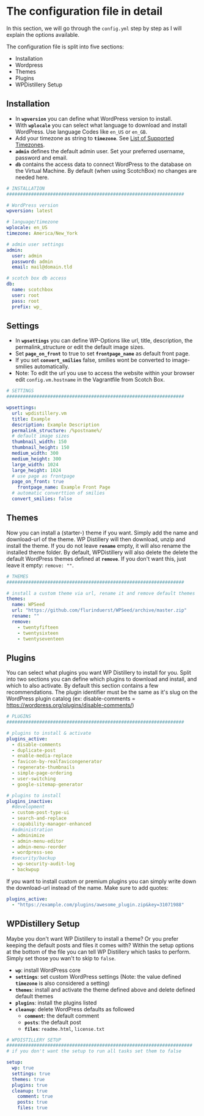 
# The configuration file in detail

In this section, we will go through the `config.yml` step by step as I will explain the options available.

The configuration file is split into five sections:

* Installation
* Wordpress
* Themes
* Plugins
* WPDistillery Setup

## Installation
* In **`wpversion`** you can define what WordPress version to install.
* With **`wplocale`** you can select what language to download and install WordPress. Use language Codes like `en_US` or `en_GB`.
* Add your timezone as string to **`timezone`**. See [List of Supported Timezones](http://php.net/manual/en/timezones.php).
* **`admin`** defines the default admin user. Set your preferred username, password and email.
* **`db`** contains the access data to connect WordPress to the database on the Virtual Machine. By default (when using ScotchBox) no changes are needed here.

```yaml
# INSTALLATION
#################################################################

# WordPress version
wpversion: latest

# language/timezone
wplocale: en_US
timezone: America/New_York

# admin user settings
admin:
  user: admin
  password: admin
  email: mail@domain.tld

# scotch box db access
db:
  name: scotchbox
  user: root
  pass: root
  prefix: wp_
```

## Settings
* In **`wpsettings`** you can define WP-Options like url, title, description, the permalink_structure or edit the default image sizes.
* Set **`page_on_front`** to true to set **`frontpage_name`** as default front page.
* If you set **`convert_smilies`** false, smilies wont be converted to image-smilies automatically.
* Note: To edit the url you use to access the website within your browser edit `config.vm.hostname` in the Vagrantfile from Scotch Box.

```yaml
# SETTINGS
#################################################################

wpsettings:
  url: wpdistillery.vm
  title: Example
  description: Example Description
  permalink_structure: /%postname%/
  # default image sizes
  thumbnail_width: 150
  thumbnail_height: 150
  medium_width: 300
  medium_height: 300
  large_width: 1024
  large_height: 1024
  # use page as frontpage
  page_on_front: true
    frontpage_name: Example Front Page
  # automatic converttion of smilies
  convert_smilies: false
```

## Themes
Now you can install a (starter-) theme if you want. Simply add the name and download-url of the theme. WP Distillery will then download, unzip and install the theme. If you do not leave **`rename`** empty, it will also rename the installed theme folder. By default, WPDistillery will also delete the delete the default WordPress themes defined at **`remove`**. If you don't want this, just leave it empty: `remove: ""`.

```yaml
# THEMES
#################################################################

# install a custom theme via url, rename it and remove default themes
themes:
  name: WPSeed
  url: "https://github.com/flurinduerst/WPSeed/archive/master.zip"
  rename: ""
  remove:
    - twentyfifteen
    - twentysixteen
    - twentyseventeen
```

## Plugins
You can select what plugins you want WP Distillery to install for you. Split into two sections you can define which plugins to download and install, and which to also activate. By default this section contains a few recommendations. The plugin identifier must be the same as it's slug on the WordPress plugin catalog (ex: disable-comments = https://wordpress.org/plugins/disable-comments/)

```yaml
# PLUGINS
#################################################################

# plugins to install & activate
plugins_active:
  - disable-comments
  - duplicate-post
  - enable-media-replace
  - favicon-by-realfavicongenerator
  - regenerate-thumbnails
  - simple-page-ordering
  - user-switching
  - google-sitemap-generator

# plugins to install
plugins_inactive:
  #development
  - custom-post-type-ui
  - search-and-replace
  - capability-manager-enhanced
  #administration
  - adminimize
  - admin-menu-editor
  - admin-menu-reorder
  - wordpress-seo
  #security/backup
  - wp-security-audit-log
  - backwpup
```

If you want to install custom or premium plugins you can simply write down the download-url instead of the name. Make sure to add quotes:

```yaml
plugins_active:
  - "https://example.com/plugins/awesome_plugin.zip&key=31071988"
```

## WPDistillery Setup
Maybe you don't want WP Distillery to install a theme? Or you prefer keeping the default posts and files it comes with? Within the setup options at the bottom of the file you can tell WP Distillery which tasks to perform. Simply set those you wan't to skip to `false`.

* **`wp`**: install WordPress core
* **`settings`**: set custom WordPress settings (Note: the value defined **`timezone`** is also considered a setting)
* **`themes`**: install and activate the theme defined above and delete defined default themes
* **`plugins`**: install the plugins listed
* **`cleanup`**: delete WordPress defaults as followed
  * **`comment`**: the default comment
  * **`posts`**: the default post
  * **`files`**: `readme.html`, `license.txt`


```yaml
# WPDISTILLERY SETUP
####################################################################
# if you don't want the setup to run all tasks set them to false

setup:
  wp: true
  settings: true
  themes: true
  plugins: true
  cleanup: true
    comment: true
    posts: true
    files: true
```
